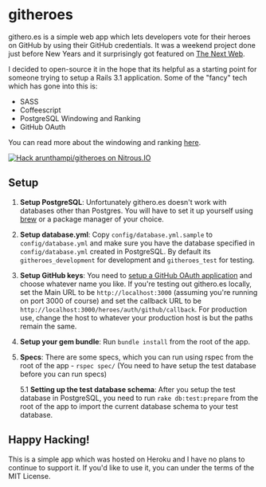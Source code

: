 # githeroes

githero.es is a simple web app which lets developers vote for their heroes on GitHub by using their GitHub credentials. It was a weekend project done just before New Years and it surprisingly got featured on [The Next Web](thenextweb.com/apps/2012/01/23/githero-es-lets-you-nominate-your-favorite-rockstar-developers-on-github/).

I decided to open-source it in the hope that its helpful as a starting point for someone trying to setup a Rails 3.1 application. Some of the "fancy" tech which has gone into this is:

* SASS
* Coffeescript
* PostgreSQL Windowing and Ranking
* GitHub OAuth

You can read more about the windowing and ranking [here](http://dev.anideo.com/2012/01/19/simple-windowing-and-ranking-on-postgres-or-a-behind-the-scenes-look-at-githeroes.html).

[![Hack arunthampi/githeroes on Nitrous.IO](https://d3o0mnbgv6k92a.cloudfront.net/assets/hack-l-v1-3cc067e71372f6045e1949af9d96095b.png)](https://www.nitrous.io/hack_button?source=embed&runtime=nodejs&repo=arunthampi%2Fgitheroes)

## Setup

1. **Setup PostgreSQL**: Unfortunately githero.es doesn't work with databases other than Postgres. You will have to set it up yourself using [brew](https://github.com/mxcl/homebrew) or a package manager of your choice.

2. **Setup database.yml**: Copy ```config/database.yml.sample``` to ```config/database.yml``` and make sure you have the database specified in ```config/database.yml``` created in PostgreSQL. By default its ```githeroes_development``` for development and ```githeroes_test``` for testing.

3. **Setup GitHub keys**: You need to [setup a GitHub OAuth application](https://github.com/account/applications/new) and choose whatever name you like. If you're testing out githero.es locally, set the Main URL to be ```http://localhost:3000``` (assuming you're running on port 3000 of course) and set the callback URL to be ```http://localhost:3000/heroes/auth/github/callback```. For production use, change the host to whatever your production host is but the paths remain the same.

4. **Setup your gem bundle**: Run ```bundle install``` from the root of the app.

5. **Specs**: There are some specs, which you can run using rspec from the root of the app - ```rspec spec/``` (You need to have setup the test database before you can run specs)

    5.1 **Setting up the test database schema**: After you setup the test database in PostgreSQL, you need to run ```rake db:test:prepare``` from the root of the app to import the current database schema to your test database.

## Happy Hacking!

This is a simple app which was hosted on Heroku and I have no plans to continue to support it. If you'd like to use it, you can under the terms of the MIT License.

